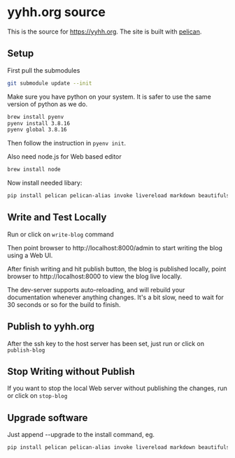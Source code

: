 # yyhh.org source

This is the source for https://yyhh.org. The site is built with [pelican](https://getpelican.com).

## Setup

First pull the submodules

```bash
git submodule update --init
```

Make sure you have python on your system. It is safer to use the same version of python as we do.

```bash
brew install pyenv
pyenv install 3.8.16
pyenv global 3.8.16
```
Then follow the instruction in `pyenv init`.

Also need node.js for Web based editor

```bash
brew install node
```

Now install needed libary:

```bash
pip install pelican pelican-alias invoke livereload markdown beautifulsoup4
```

## Write and Test Locally

Run or click on `write-blog` command

Then point browser to http://localhost:8000/admin to start writing the blog using a Web UI.

After finish writing and hit publish button, the blog is published locally,  point browser to http://localhost:8000 to view the blog live locally.

The dev-server supports auto-reloading, and will rebuild your documentation whenever anything changes. It's a bit slow, need to wait for 30 seconds or so for the build to finish.

## Publish to yyhh.org

After the ssh key to the host server has been set, just run or click on `publish-blog`

## Stop Writing without Publish

If you want to stop the local Web server without publishing the changes, run or click on `stop-blog`

## Upgrade software

Just append --upgrade to the install command, eg.

```bash
pip install pelican pelican-alias invoke livereload markdown beautifulsoup4 --upgrade
```
